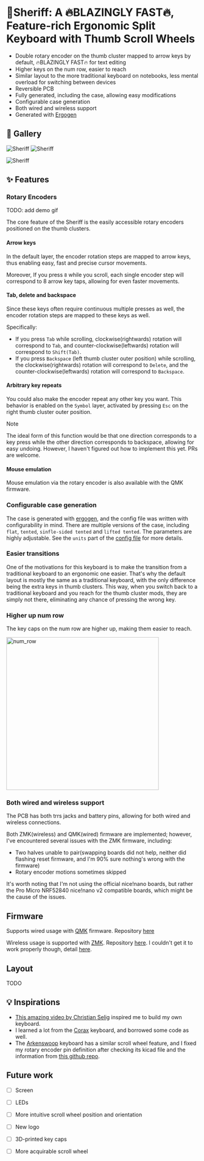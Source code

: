 # :gun:Sheriff: A :fire:BLAZINGLY FAST:fire:, Feature-rich Ergonomic Split Keyboard with Thumb Scroll Wheels

- Double rotary encoder on the thumb cluster mapped to arrow keys by default, :fire:BLAZINGLY FAST:fire: for text editing
- Higher keys on the num row, easier to reach
- Similar layout to the more traditional keyboard on notebooks, less mental overload for switching between devices
- Reversible PCB
- Fully generated, including the case, allowing easy modifications
- Configurable case generation
- Both wired and wireless support
- Generated with [Ergogen](https://github.com/ergogen/ergogen)

## :art: Gallery

![Sheriff](assets/2024-11-13-11-18-53.png)
![Sheriff](assets/2024-11-13-11-18-12.png)

![Sheriff](assets/2024-11-13-11-18-37.png)


## :sparkles: Features

### Rotary Encoders

TODO: add demo gif

The core feature of the Sheriff is the easily accessible rotary encoders positioned on the thumb clusters.

#### Arrow keys

In the default layer, the encoder rotation steps are mapped to arrow keys, thus enabling easy, fast and precise cursor movements.

Moreover, If you press `8` while you scroll, each single encoder step will correspond to 8 arrow key taps, allowing for even faster movements.

#### Tab, delete and backspace

Since these keys often require continuous multiple presses as well, the encoder rotation steps are mapped to these keys as well.

Specifically:
- If you press `Tab` while scrolling, clockwise(rightwards) rotation will correspond to `Tab`, and counter-clockwise(leftwards) rotation will correspond to `Shift(Tab)`.
- If you press `Backspace` (left thumb cluster outer position) while scrolling, the clockwise(rightwards) rotation will correspond to `Delete`, and the counter-clockwise(leftwards) rotation will correspond to `Backspace`.

#### Arbitrary key repeats

You could also make the encoder repeat any other key you want. This behavior is enabled on the `Symbol` layer, activated by pressing `Esc` on the right thumb cluster outer position.

> [!NOTE]
> The ideal form of this function would be that one direction corresponds to a key press while the other direction corresponds to backspace, allowing for easy undoing. However, I haven't figured out how to implement this yet. PRs are welcome.

#### Mouse emulation
Mouse emulation via the rotary encoder is also available with the QMK firmware.

### Configurable case generation
The case is generated with [ergogen](https://github.com/ergogen/ergogen), and the config file was written with configurability in mind. There are multiple versions of the case, including `flat`, `tented`, `sinfle-sided tented` and `lifted tented`. The parameters are highly adjustable. See the `units` part of the [config file](./ergogen/config.yaml) for more details.

### Easier transitions

One of the motivations for this keyboard is to make the transition from a traditional keyboard to an ergonomic one easier. That's why the default layout is mostly the same as a traditional keyboard, with the only difference being the extra keys in thumb clusters. This way, when you switch back to a traditional keyboard and you reach for the thumb cluster mods, they are simply not there, eliminating any chance of pressing the wrong key.

### Higher up num row

The key caps on the num row are higher up, making them easier to reach.

<img src="assets/2024-11-13-11-24-31.png" alt="num_row" width="400" align="center"/>

### Both wired and wireless support
The PCB has both trrs jacks and battery pins, allowing for both wired and wireless connections.

Both ZMK(wireless) and QMK(wired) firmware are implemented; however, I've encountered several issues with the ZMK firmware, including:
- Two halves unable to pair(swapping boards did not help, neither did flashing reset firmware, and I'm 90% sure nothing's wrong with the firmware)
- Rotary encoder motions sometimes skipped

It's worth noting that I'm not using the official nice!nano boards, but rather the Pro Micro NRF52840 nice!nano v2 compatible boards, which might be the cause of the issues.

## Firmware
Supports wired usage with [QMK](https://qmk.fm/) firmware. Repository [here](https://github.com/AJGamma/sheriff-qmk-config)

Wireless usage is supported with [ZMK](https://zmk.dev/). Repository [here](https://github.com/AJGamma/sheriff-zmk-config). I couldn't get it to work properly though, detail [here](#both-wired-and-wireless-support).

## Layout
TODO

## :bulb: Inspirations

- [This amazing video by Christian Selig](https://www.youtube.com/watch?v=7UXsD7nSfDY) inspired me to build my own keyboard.
- I learned a lot from the [Corax](https://github.com/dnlbauer/corax-keyboard) keyboard, and borrowed some code as well.
- The [Arkenswoop](https://github.com/SuperFola/arkenswoop) keyboard has a similar scroll wheel feature, and I fixed my rotary encoder pin definition after checking its kicad file and the information from [this github repo](https://github.com/rroels/EVQWGD001-Pinout).


## Future work
- [ ] Screen
- [ ] LEDs
- [ ] More intuitive scroll wheel position and orientation
- [ ] New logo
- [ ] 3D-printed key caps
- [ ] More acquirable scroll wheel


